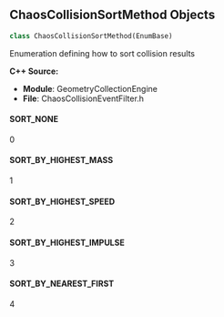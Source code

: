## ChaosCollisionSortMethod Objects

```python
class ChaosCollisionSortMethod(EnumBase)
```

Enumeration defining how to sort collision results

**C++ Source:**

- **Module**: GeometryCollectionEngine
- **File**: ChaosCollisionEventFilter.h

<a id="unreal.ChaosCollisionSortMethod.SORT_NONE"></a>

#### SORT_NONE

0

<a id="unreal.ChaosCollisionSortMethod.SORT_BY_HIGHEST_MASS"></a>

#### SORT_BY_HIGHEST_MASS

1

<a id="unreal.ChaosCollisionSortMethod.SORT_BY_HIGHEST_SPEED"></a>

#### SORT_BY_HIGHEST_SPEED

2

<a id="unreal.ChaosCollisionSortMethod.SORT_BY_HIGHEST_IMPULSE"></a>

#### SORT_BY_HIGHEST_IMPULSE

3

<a id="unreal.ChaosCollisionSortMethod.SORT_BY_NEAREST_FIRST"></a>

#### SORT_BY_NEAREST_FIRST

4

<a id="unreal.ChaosRemovalSortMethod"></a>